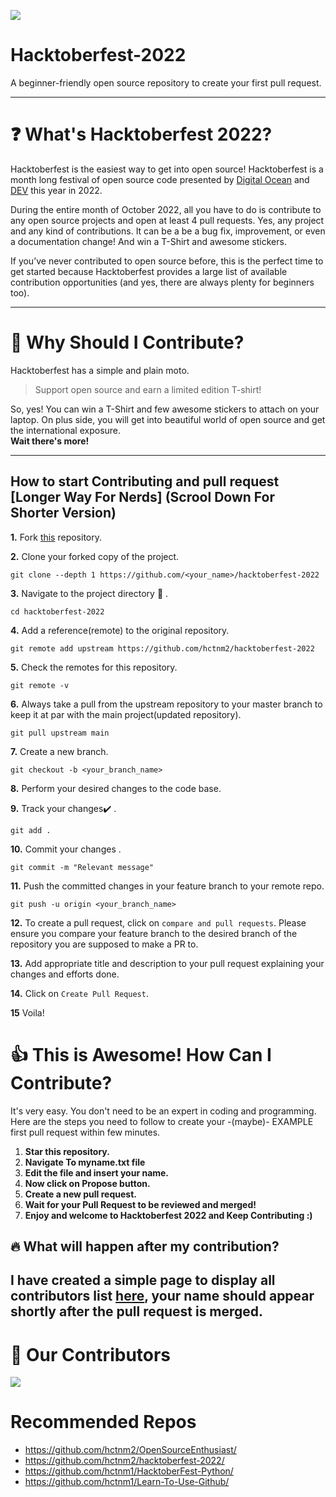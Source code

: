 ![](https://github.com/hctnm2/OpenSourceEnthusiast/raw/main/.assets/HFest2022.png)


# Hacktoberfest-2022
A beginner-friendly open source repository to create your first pull request. 

---

# ❓ What's Hacktoberfest 2022?

Hacktoberfest is the easiest way to get into open source! Hacktoberfest is a month long festival of open source code presented by [Digital Ocean](https://www.digitalocean.com/) and [DEV](https://www.dev.to/) this year in 2022.

During the entire month of October 2022, all you have to do is contribute to any open source projects and open at least 4 pull requests. Yes, any project and any kind of contributions. It can be a be a bug fix, improvement, or even a documentation change! And win a T-Shirt and awesome stickers.

If you’ve never contributed to open source before, this is the perfect time to get started because Hacktoberfest provides a large list of available contribution opportunities (and yes, there are always plenty for beginners too).

---

# 👕 Why Should I Contribute?

Hacktoberfest has a simple and plain moto.

> Support open source and earn a limited edition T-shirt!

So, yes! You can win a T-Shirt and few awesome stickers to attach on your laptop. On plus side, you will get into beautiful world of open source and get the international exposure.  
**Wait there's more!**


---
## How to start Contributing and pull request [Longer Way For Nerds] (Scrool Down For Shorter Version)

**1.**  Fork [this](https://github.com/hctnm2/hacktoberfest-2022.git) repository.

**2.**  Clone your forked copy of the project.

```
git clone --depth 1 https://github.com/<your_name>/hacktoberfest-2022
```

**3.** Navigate to the project directory :file_folder: .

```
cd hacktoberfest-2022
```

**4.** Add a reference(remote) to the original repository.

```
git remote add upstream https://github.com/hctnm2/hacktoberfest-2022
```

**5.** Check the remotes for this repository.
```
git remote -v
```

**6.** Always take a pull from the upstream repository to your master branch to keep it at par with the main project(updated repository).

```
git pull upstream main
```

**7.** Create a new branch.

```
git checkout -b <your_branch_name>
```

**8.** Perform your desired changes to the code base.


**9.** Track your changes:heavy_check_mark: .

```
git add . 
```

**10.** Commit your changes .

```
git commit -m "Relevant message"
```

**11.** Push the committed changes in your feature branch to your remote repo.
```
git push -u origin <your_branch_name>
```

**12.** To create a pull request, click on `compare and pull requests`. Please ensure you compare your feature branch to the desired branch of the repository you are supposed to make a PR to.


**13.** Add appropriate title and description to your pull request explaining your changes and efforts done.


**14.** Click on `Create Pull Request`.


**15** Voila!


# 👍 This is Awesome! How Can I Contribute?

It's very easy. You don't need to be an expert in coding and programming. Here are the steps you need to follow to create your -(maybe)- EXAMPLE first pull request within few minutes.
1. **Star this repository.**
2. **Navigate To myname.txt file**
3. **Edit the file and insert your name.**
4. **Now click on Propose button.**
5. **Create a new pull request.**
6. **Wait for your Pull Request to be reviewed and merged!**
7. **Enjoy and welcome to Hacktoberfest 2022 and Keep Contributing :)**

## 🔥 What will happen after my contribution?

I have created a simple page to display all contributors list [here](https://hctnm2.github.io/hacktoberfest-2022), your name should appear shortly after the pull request is merged.
---

# :handshake: Our Contributors
<a href="https://github.com/hctnm2/hacktoberfest-2022/graphs/contributors">
  <img src="https://contrib.rocks/image?repo=hctnm2/hacktoberfest-2022" />
</a>

# Recommended Repos 
- https://github.com/hctnm2/OpenSourceEnthusiast/
- https://github.com/hctnm2/hacktoberfest-2022/
- https://github.com/hctnm1/HacktoberFest-Python/
- https://github.com/hctnm1/Learn-To-Use-Github/
